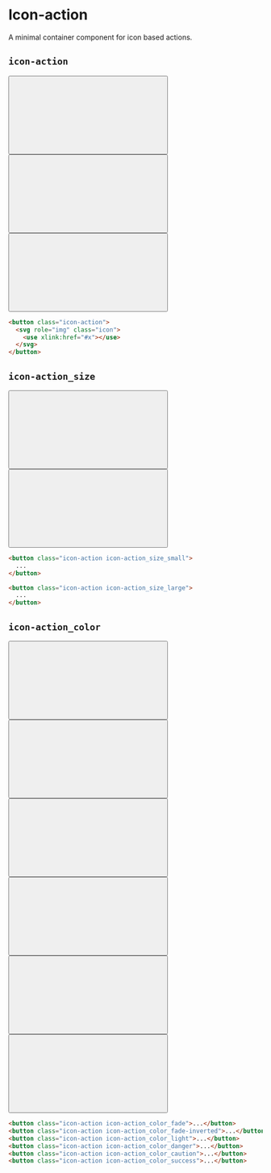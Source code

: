 # Icon-action

<p class="text_lead">A minimal container component for icon based actions.</p>

## `icon-action`

<div class="demo demo_medium_row">
  <div class="demo__render">
    <button class="icon-action">
      <svg role="img" class="icon"><use xlink:href="#x"></use></svg>
    </button>
    <button class="icon-action">
      <svg role="img" class="icon"><use xlink:href="#minus"></use></svg>
    </button>
    <button class="icon-action">
      <svg role="img" class="icon"><use xlink:href="#maximize-2"></use></svg>
    </button>
  </div><!-- .demo__render -->
  <div class="demo__code">

```html
<button class="icon-action">
  <svg role="img" class="icon">
    <use xlink:href="#x"></use>
  </svg>
</button>
```

  </div><!-- .demo__code -->
</div><!-- .demo -->

## `icon-action_size`

<div class="demo demo_medium_row">
  <div class="demo__render">
    <button class="icon-action icon-action_size_small">
      <svg role="img" class="icon">
        <use xlink:href="#x"></use>
      </svg>
    </button>
    <button class="icon-action icon-action_size_large">
      <svg role="img" class="icon">
        <use xlink:href="#x"></use>
      </svg>
    </button>
  </div><!-- .demo__render -->
  <div class="demo__code">

```html
<button class="icon-action icon-action_size_small">
  ...
</button>

<button class="icon-action icon-action_size_large">
  ...
</button>
```

  </div><!-- .demo__code -->
</div><!-- .demo -->

## `icon-action_color`

<div class="demo demo_medium_row">
  <div class="demo__render">
    <div class="demo__group">
      <button class="icon-action icon-action_color_fade">
        <svg role="img" class="icon">
          <use xlink:href="#x"></use>
        </svg>
      </button>
      <button class="icon-action icon-action_color_danger">
        <svg role="img" class="icon">
          <use xlink:href="#x"></use>
        </svg>
      </button>
      <button class="icon-action icon-action_color_caution">
        <svg role="img" class="icon">
          <use xlink:href="#x"></use>
        </svg>
      </button>
      <button class="icon-action icon-action_color_success">
        <svg role="img" class="icon">
          <use xlink:href="#x"></use>
        </svg>
      </button>
    </div>
    <div class="demo__group demo__group_inverted">
      <button class="icon-action icon-action_color_fade-inverted">
        <svg role="img" class="icon">
          <use xlink:href="#x"></use>
        </svg>
      </button>
      <button class="icon-action icon-action_color_light">
        <svg role="img" class="icon">
          <use xlink:href="#x"></use>
        </svg>
      </button>
    </div>
  </div><!-- .demo__render -->
  <div class="demo__code">

```html
<button class="icon-action icon-action_color_fade">...</button>
<button class="icon-action icon-action_color_fade-inverted">...</button>
<button class="icon-action icon-action_color_light">...</button>
<button class="icon-action icon-action_color_danger">...</button>
<button class="icon-action icon-action_color_caution">...</button>
<button class="icon-action icon-action_color_success">...</button>
```

  </div><!-- .demo__code -->
</div><!-- .demo -->
